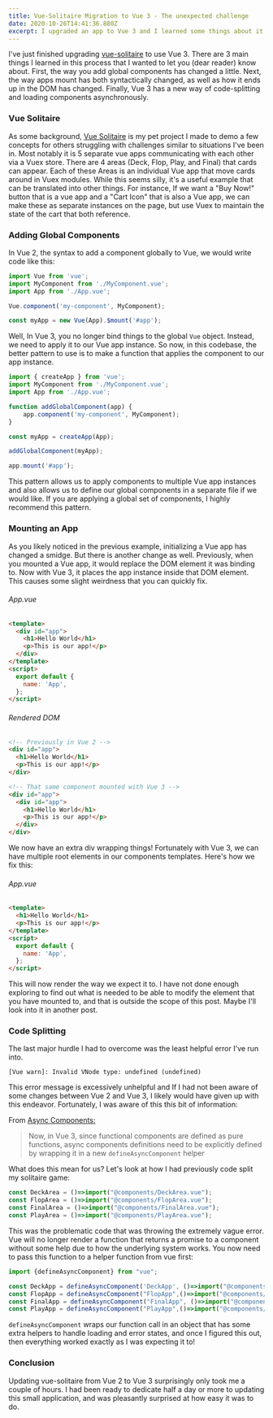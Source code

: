 ```yaml
---
title: Vue-Solitaire Migration to Vue 3 - The unexpected challenge
date: 2020-10-26T14:41:36.880Z
excerpt: I upgraded an app to Vue 3 and I learned some things about it.
---
```





I've just finished upgrading [vue-solitaire](https://vue-solitaire.netlify.app) to use Vue 3. There are 3 main things I learned in this process that I wanted to let you (dear reader) know about. First, the way you add global components has changed a little. Next, the way apps mount has both syntactically changed, as well as how it ends up in the DOM has changed. Finally, Vue 3 has a new way of code-splitting and loading components asynchronously. 

### Vue Solitaire

As some background, [Vue Solitaire](https://github.com/fimion/vue-solitaire) is my pet project I made to demo a few concepts for others struggling with challenges similar to situations I've been in. Most notably it is 5 separate vue apps communicating with each other via a Vuex store. There are 4 areas (Deck, Flop, Play, and Final) that cards can appear. Each of these Areas is an individual Vue app that move cards around in Vuex modules. While this seems silly, it's a useful example that can be translated into other things. For instance, If we want a "Buy Now!" button that is a vue app and a "Cart Icon" that is also a Vue app, we can make these as separate instances on the page, but use Vuex to maintain the state of the cart that both reference. 

### Adding Global Components

In Vue 2, the syntax to add a component globally to Vue, we would write code like this:

```javascript
import Vue from 'vue';
import MyComponent from './MyComponent.vue';
import App from './App.vue';

Vue.component('my-component', MyComponent);

const myApp = new Vue(App).$mount('#app');
```

Well, In Vue 3, you no longer bind things to the global `Vue` object. Instead, we need to apply it to our Vue app instance. So now, in this codebase, the better pattern to use is to make a function that applies the component to our app instance.

```javascript
import { createApp } from 'vue';
import MyComponent from './MyComponent.vue';
import App from './App.vue';

function addGlobalComponent(app) {
    app.component('my-component', MyComponent);
}

const myApp = createApp(App);

addGlobalComponent(myApp);

app.mount('#app');
```

This pattern allows us to apply components to multiple Vue app instances and also allows us to define our global components in a separate file if we would like. If you are applying a global set of components, I highly recommend this pattern.

### Mounting an App

As you likely noticed in the previous example, initializing a Vue app has changed a smidge. But there is another change as well. Previously, when you mounted a Vue app, it would replace the DOM element it was binding to. Now with Vue 3, it places the app instance inside that DOM element. This causes some slight weirdness that you can quickly fix.

###### App.vue

```html
<template>
  <div id="app">
    <h1>Hello World</h1>
    <p>This is our app!</p>
  </div>
</template>
<script>
  export default {
    name: 'App',
  };
</script>
```

###### Rendered DOM

```html
<!-- Previously in Vue 2 -->
<div id="app">
  <h1>Hello World</h1>
  <p>This is our app!</p>
</div>

<!-- That same component mounted with Vue 3 -->
<div id="app">
  <div id="app">
    <h1>Hello World</h1>
    <p>This is our app!</p>
  </div>
</div>
```

We now have an extra div wrapping things! Fortunately with Vue 3, we can have multiple root elements in our components templates. Here's how we fix this:

###### App.vue

```html
<template>
  <h1>Hello World</h1>
  <p>This is our app!</p>
</template>
<script>
  export default {
    name: 'App',
  };
</script>
```

This will now render the way we expect it to. I have not done enough exploring to find out what is needed to be able to modify the element that you have mounted to, and that is outside the scope of this post.  Maybe I'll look into it in another post.

### Code Splitting

The last major hurdle I had to overcome was the least helpful error I've run into.

```
[Vue warn]: Invalid VNode type: undefined (undefined)
```

This error message is excessively unhelpful and If I had not been aware of some changes between Vue 2 and Vue 3, I likely would have given up with this endeavor. Fortunately, I was aware of this this bit of information:

From [Async Components:](https://v3.vuejs.org/guide/migration/async-components.html#introduction)

> Now, in Vue 3, since functional components are defined as pure functions, async components definitions need to be explicitly defined by wrapping it in a new `defineAsyncComponent` helper

What does this mean for us? Let's look at how I had previously code split my solitaire game:

```javascript
const DeckArea = ()=>import("@components/DeckArea.vue");
const FlopArea = ()=>import("@components/FlopArea.vue");
const FinalArea = ()=>import("@components/FinalArea.vue");
const PlayArea = ()=>import("@components/PlayArea.vue");
```

This was the problematic code that was throwing the extremely vague error. Vue will no longer render a function that returns a promise to a component without some help due to how the underlying system works. You now need to pass this function to a helper function from vue first:

```javascript
import {defineAsyncComponent} from "vue";

const DeckApp = defineAsyncComponent('DeckApp', ()=>import("@components/DeckArea.vue"))
const FlopApp = defineAsyncComponent("FlopApp",()=>import("@components/FlopArea.vue"))
const FinalApp = defineAsyncComponent("FinalApp", ()=>import("@components/FinalArea.vue"))
const PlayApp = defineAsyncComponent("PlayApp",()=>import("@components/PlayArea.vue"))
```

`defineAsyncComponent` wraps our function call in an object that has some extra helpers to handle loading and error states, and once I figured this out, then everything worked exactly as I was expecting it to!

### Conclusion

Updating vue-solitaire from Vue 2 to Vue 3 surprisingly only took me a couple of hours. I had been ready to dedicate half a day or more to updating this small application, and was pleasantly surprised at how easy it was to do.
